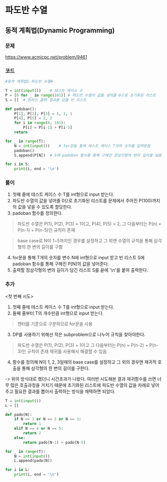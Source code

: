 파도반 수열
=======================================================
동적 계획법(Dynamic Programming)
-------------------------------------------------------


### 문제
https://www.acmicpc.net/problem/9461

### 코드

``` python
#동적 계획법1-파도반 수열#

T = int(input())    # 테스트 케이스 수
P = [0 for _ in range(101)] # 파도반 수열의 값을 넣어줄 0으로 초기화된 리스트
S = []  # 원하는 출력 결과를 담을 빈 리스트

def padoban():
    P[1], P[2], P[3] = 1, 1, 1
    P[4], P[5] = 2, 2
    for i in range(6, 101):
        P[i] = P[i-1] + P[i-5]
    return

for _ in range(T):
    N = int(input())    # for문을 통해 테스트 케이스 T개의 숫자를 입력받음
    padoban()
    S.append(P[N])  # S에 padoban 함수를 통해 구해진 정삼각형의 변의 길이를 넣음

for i in S:
    print(i, end = '\n')
```

### 풀이
1. 첫째 줄에 테스트 케이스 수 T를 int형으로 input 받는다.
2. 파도반 수열의 값을 넣어줄 0으로 초기화된 리스트를 문제에서 주어진 P(100)까지의 값을 넣을 수 있도록 할당한다.
3. padoban 함수를 정의한다.
> 파도반 수열은 P(1), P(2), P(3) = 1이고, P(4), P(5) = 2, 그 다음부터는 P(n) = P(n-1) + P(n-5)인 규칙이 존재

> base case로 N이 1~5까지인 경우를 설정하고 그 외엔 수열의 규칙을 통해 삼각형의 한 변의 길이를 구함
4. for문을 통해 T개의 숫자를 변수 N에 int형으로 input 받고 빈 리스트 S에 padoban 함수를 통해 구해진 P[N]의 값을 넣어준다.
5. 출력할 정삼각형의 변의 길이가 담긴 리스트 S를 끝에 '\n'를 붙여 출력한다.


### 추가
<첫 번째 시도>
1. 첫째 줄에 테스트 케이스 수 T를 int형으로 input 받는다.
2. 둘째 줄부터 T의 개수만큼 int형으로 input 받는다.
> 엔터를 기준으로 구분하므로 for문을 사용
3. DP를 사용하기 위해선 작은 subproblem으로 나누어 규칙을 찾아야한다.
> 파도반 수열은 P(1), P(2), P(3) = 1이고 그 다음부터는 P(n) = P(n-2) + P(n-3)인 규칙이 존재
> 재귀를 사용해서 해결할 수 있음
4. 함수를 정의해 N이 1, 2, 3일때의 base case를 설정하고 그 외의 경우엔 재귀적 호출을 통해 삼각형의 한 변의 길이를 구한다.

-> 위의 방식대로 했더니 시간초과가 나왔다.
여러번 시도해본 결과 재귀함수를 쓰면 너무 많은 호출과정을 거치기 때문에 초기화된 리스트에 파도반 수열의 값을 차례로 넣어주고 필요한 결과를 뽑아서 출력하는 방식을 채택하면 되었다.

``` python
T = int(input())
L = []

def pado(N):
    if N == 1 or N == 2 or N == 3:
        return 1
    elif N == 4 or N == 5:
        return 2
    else:
        return pado(N-1) + pado(N-5)

for _ in range(T):
    N = int(input())
    L.append(pado(N))

for i in L:
    print(i, end = '\n')
```
